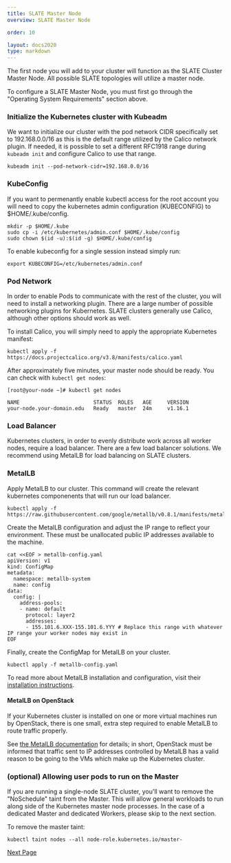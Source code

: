 ```yaml
---
title: SLATE Master Node
overview: SLATE Master Node

order: 10  

layout: docs2020
type: markdown
---
```


The first node you will add to your cluster will function as the SLATE Cluster Master Node. All possible SLATE topologies will utilize a master node.

To configure a SLATE Master Node, you must first go through the "Operating System Requirements" section above. 

### Initialize the Kubernetes cluster with Kubeadm

We want to initialize our cluster with the pod network CIDR specifically set to 192.168.0.0/16 as this is the default range utilized by the Calico network plugin. If needed, it is possible to set a different RFC1918 range during `kubeadm init` and configure Calico to use that range. 

```
kubeadm init --pod-network-cidr=192.168.0.0/16
```

### KubeConfig

If you want to permenantly enable kubectl access for the root account you will need to copy the kubernetes admin configuration (KUBECONFIG) to $HOME/.kube/config. 

```
mkdir -p $HOME/.kube
sudo cp -i /etc/kubernetes/admin.conf $HOME/.kube/config
sudo chown $(id -u):$(id -g) $HOME/.kube/config
```

To enable kubeconfig for a single session instead simply run:

```
export KUBECONFIG=/etc/kubernetes/admin.conf
```

### Pod Network

In order to enable Pods to communicate with the rest of the cluster, you will need to install a networking plugin. There are a large number of possible networking plugins for Kubernetes. SLATE clusters generally use Calico, although other options  should work as well. 

To install Calico, you will simply need to apply the appropriate Kubernetes manifest:

```
kubectl apply -f https://docs.projectcalico.org/v3.8/manifests/calico.yaml
```

After approximately five minutes, your master node should be ready. You can check with `kubectl get nodes`:

```
[root@your-node ~]# kubectl get nodes

NAME                        STATUS  ROLES   AGE     VERSION
your-node.your-domain.edu   Ready   master  24m     v1.16.1
```

### Load Balancer

Kubernetes clusters, in order to evenly distribute work across all worker nodes, require a load balancer. There are a few load balancer solutions. We recommend using MetalLB for load balancing on SLATE clusters.

### MetalLB

Apply MetalLB to our cluster. This command will create the relevant kubernetes componenents that will run our load balancer.

```
kubectl apply -f https://raw.githubusercontent.com/google/metallb/v0.8.1/manifests/metallb.yaml
```

Create the MetalLB configuration and adjust the IP range to reflect your environment. These must be unallocated public IP addresses available to the machine.

```
cat <<EOF > metallb-config.yaml
apiVersion: v1
kind: ConfigMap
metadata:
  namespace: metallb-system
  name: config
data:
  config: |
    address-pools:
    - name: default
      protocol: layer2
      addresses:
      - 155.101.6.XXX-155.101.6.YYY # Replace this range with whatever IP range your worker nodes may exist in
EOF
```

Finally, create the ConfigMap for MetalLB on your cluster.

```
kubectl apply -f metallb-config.yaml
```

To read more about MetalLB installation and configuration, visit their [installation instructions](https://metallb.universe.tf/installation/).

#### MetalLB on OpenStack

If your Kubernetes cluster is installed on one or more virtual machines run by OpenStack, there is one small, extra step required to enable MetalLB to route traffic properly. 

See [the MetalLB documentation](https://metallb.universe.tf/faq/#is-metallb-working-on-openstack) for details; in short, OpenStack must be informed that traffic sent to IP addresses controlled by MetalLB has a valid reason to be going to the VMs which make up the Kubernetes cluster. 


### (optional) Allowing user pods to run on the Master
If you are running a single-node SLATE cluster, you'll want to remove the "NoSchedule" taint from the Master. This will allow general workloads to run along side of the Kubernetes master node processes. In the case of a dedicated Master and dedicated Workers, please skip to the next section.

To remove the master taint:
 
```
kubectl taint nodes --all node-role.kubernetes.io/master-
```

<a href="/docs/cluster/manual/slate-worker-node.html">Next Page</a>
